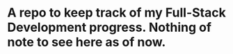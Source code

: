# A repo to keep track of my Full-Stack Development progress. Nothing of note to see here as of now.